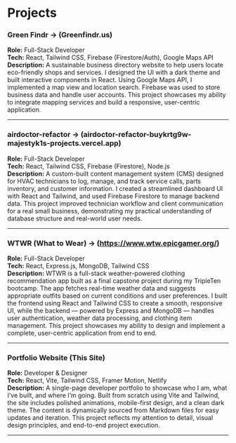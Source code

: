 # Projects

### Green Findr -> (Greenfindr.us)
**Role:** Full-Stack Developer  
**Tech:** React, Tailwind CSS, Firebase (Firestore/Auth), Google Maps API  
**Description:** A sustainable business directory website to help users locate eco-friendly shops and services. I designed the UI with a dark theme and built interactive components in React. Using Google Maps API, I implemented a map view and location search. Firebase was used to store business data and handle user accounts. This project showcases my ability to integrate mapping services and build a responsive, user-centric application.

---

### airdoctor-refactor -> (airdoctor-refactor-buykrtg9w-majestyk1s-projects.vercel.app)
**Role:** Full-Stack Developer  
**Tech:** React, Tailwind CSS, Firebase (Firestore), Node.js  
**Description:** A custom-built content management system (CMS) designed for HVAC technicians to log, manage, and track service calls, parts inventory, and customer information. I created a streamlined dashboard UI with React and Tailwind, and used Firebase Firestore to manage backend data. This project improved technician workflow and client communication for a real small business, demonstrating my practical understanding of database structure and real-world user needs.

---

### WTWR (What to Wear) -> (https://www.wtw.epicgamer.org/)
**Role:** Full-Stack Developer  
**Tech:** React, Express.js, MongoDB, Tailwind CSS  
**Description:** WTWR is a full-stack weather-powered clothing recommendation app built as a final capstone project during my TripleTen bootcamp. The app fetches real-time weather data and suggests appropriate outfits based on current conditions and user preferences. I built the frontend using React and Tailwind CSS to create a smooth, responsive UI, while the backend — powered by Express and MongoDB — handles user authentication, weather data processing, and clothing item management. This project showcases my ability to design and implement a complete, user-centric application from end to end.

---

### Portfolio Website (This Site)
**Role:** Developer & Designer  
**Tech:** React, Vite, Tailwind CSS, Framer Motion, Netlify  
**Description:** A single-page developer portfolio to showcase who I am, what I’ve built, and where I’m going. Built from scratch using Vite and Tailwind, the site includes polished animations, mobile-first design, and a clean dark theme. The content is dynamically sourced from Markdown files for easy updates and iteration. This project reflects my attention to detail, visual design principles, and end-to-end project execution.

---

